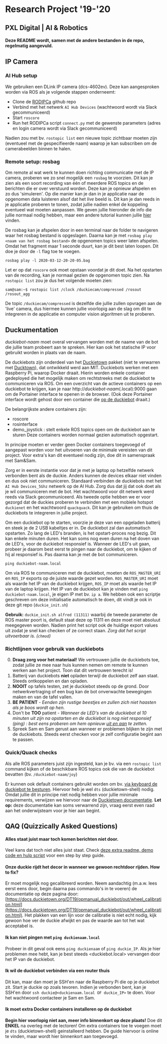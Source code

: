 # Research Project '19-'20
## PXL Digital | AI & Robotics

#### Deze README wordt, samen met de andere bestanden in de repo, regelmatig aangevuld.

## IP Camera

### AI Hub setup
We gebruiken een DLink IP camera (dcs-4602ev). Deze kan aangesproken worden via ROS als je volgende stappen onderneemt:
- Clone de [RODIPCa](https://github.com/PXLRoboticsLab/RODIPCa) github repo
- Verbind met het netwerk ```AI Hub Devices``` (wachtwoord wordt via Slack gecommuniceerd)
- Start ```roscore```
- Run het RODIPCa script ```connect.py``` met de gewenste parameters (adres en login camera wordt via Slack gecommuniceerd)

Nadien zou met bv. ```rostopic list``` een nieuwe topic zichtbaar moeten zijn (eventueel met de gespecifieerde naam) waarop je kan subscriben om de camerabeelden binnen te halen.

### Remote setup: rosbag
Om remote al wat werk te kunnen doen richting communicatie met de IP camera, proberen we zo snel mogelijk een `rosbag` te voorzien. Dit kan je zien als een soort recording van één of meerdere ROS topics en de berichten die er over verstuurd worden. Deze kan je opnieuw afspelen en zo dus 'simuleren'. Op die manier kan je dan in je applicatie naar de opgenomen data luisteren alsof dat het *live* beeld is. Dit kan je dan reeds in je applicatie proberen te tonen, zodat jullie nadien enkel de koppeling eventueel wat moeten aanpassen.
We geven jullie hieronder de info die jullie normaal nodig hebben, maar een andere tutorial kunnen jullie [hier](http://wiki.ros.org/rosbag/Tutorials/Recording%20and%20playing%20back%20data) vinden.

De rosbag kan je afspelen door in een terminal naar de folder te navigeren waar het rosbag bestand is opgeslagen. Daarna kan je met `rosbag play <naam van het rosbag bestand>` de opgenomen topics weer laten afspelen. Omdat het fragment maar 1 seconde duurt, kan je dit best laten loopen. Dit doe je door de `-l` flag toe te voegen.

`rosbag play -l 2020-03-12-20-20-05.bag`

Let er op dat `roscore` ook moet opstaan voordat je dit doet. Na het opstarten van de recording, kan je normaal gezien de opgenomen topic zien. Na `rostopic list` zou je dus het volgende moeten zien:

`sam@sam:~$ rostopic list
/clock
/duckiecam/compressed
/rosout
/rosout_agg`

De topic `/duckiecam/compressed` is dezelfde die jullie zullen opvragen aan de 'live' camera, dus hiermee kunnen jullie voorlopig aan de slag om dit te integreren in de applicatie en computer vision algoritmen uit te proberen.

## Duckumentation
*duckiebot-naam* moet overal vervangen worden met de naame van de bot die jullie team probeert aan te spreken. Hier kan ook het statische IP voor gebruikt worden in plaats van de naam.

De duckiebots zijn onderdeel van het [Duckietown](https://www.duckietown.org/) pakket (niet te verwarren met [Ducktown](https://nl.wikipedia.org/wiki/Ducktown)), dat ontwikkeld werd aan MIT. 
Duckiebots werken met een Raspberry Pi, waarop Docker draait. Hierin worden enkele container gedeployed die het mogelijk maken om rechtstreeks met de duckiebot te communiceren via ROS.
Om een overzicht van de actieve containers op een duckiebot te krijgen, kan je naar http://*duckiebot-naam*(.local):9000 gaan om de Portainer interface te openen in de browser. (Ook deze Portainer interface wordt gehost door een container die [op de duckiebot](https://jfk.men/app/uploads/2019/10/Inception-film.png) draait.)

De belangrijkste andere containers zijn:
- roscore
- rosinterface
- demo_joystick : stelt enkele ROS topics open om de duckiebot aan te sturen
Deze containers worden normaal gezien automatisch opgestart.

In principe moeten er verder geen Docker containers toegevoegd of aangepast worden voor het uitvoeren van de minimale vereisten van dit project. Voor extra's kan dit eventueel nodig zijn, doe dit in samenspraak met Sam&Sam.

Zorg er in eerste instantie voor dat je met je laptop op hetzelfde netwerk verbonden bent als de duckie. Anders kunnen de devices elkaar niet vinden en dus ook niet communiceren. Standaard verbinden de duckiebots met het `AI Hub Devices_5Ghz` netwerk op de AI Hub. Zorg dus dat jij dat ook doet als je wil communiceren met de bot. Het wachtwoord voor dit netwerk werd reeds via Slack gecommuniceerd.
Als tweede optie hebben we er voor gezorgd dat de duckies proberen te verbinden met een mobiele hotspot `duckienet` en het wachtwoord `quackquack`. Dit kan je gebruiken om thuis de duckiebots te integreren in jullie project.

Om een duckiebot op te starten, voorzie je deze van een opgeladen batterij en steek je de 2 USB kabeltjes er in. De duckiebot zal dan automatisch opstarten. Zo lang de LED's branden, is het opstart-proces nog bezig. Dit kan enkele minuten duren. Het kan soms nog even duren na het doven van de LED's, voor de duckiebot responsief is. Wanneer de LED's uit gaan, probeer je daarom best eerst te pingen naar de duckiebot, om te kijken of hij al responsief is. Pas daarna kan je met de bot communiceren.

```ping duckiebot-naam.local```

Om via ROS te communiceren met de duckiebot, moeten de `ROS_MASTER_URI` en `ROS_IP` exports op de juiste waarde gezet worden. `ROS_MASTER_URI` moet als waarde het IP van de duckiebot krijgen, `ROS_IP` moet als waarde het IP van de laptop krijgen.
Het IP van de duckiebot kan je vinden met ```ping duckiebot-naam.local```, je eigen IP met bv. ```ip a```.
We hebben ook een scriptje geschreven om deze initialisatie automatisch te doen, dit vindt je ook in deze git repo (`duckie_init.sh`)

**Gebruik:** `duckie_init.sh alfred (11311)` waarbij de tweede parameter de ROS master poort is, default staat deze op 11311 en deze moet niet absoluut meegegeven worden. Nadien print het script ook de huidige export values uit zodat je snel kan checken of ze correct staan. *Zorg dat het script uitvoerbaar is. (`chmod`)*

### Richtlijnen voor gebruik van duckiebots

0. **Draag zorg voor het materiaal!** We vertrouwen jullie de duckiebots toe, zodat jullie ze mee naar huis kunnen nemen om remote te kunnen werken aan het project. Toon dat dit vertrouwen terecht is!
1. Batterij van duckiebots **niet** opladen terwijl de duckiebot zelf aan staat. Steeds ontkoppelen en dan opladen.
2. **NOOIT** op tafels testen, zet je duckiebot steeds op de grond. Door netwerkvertraging of een bug kan de bot onverwachte bewegingen maken en van de tafel vallen. 
3. **BE PATIENT** - *Eenden zijn rustige beestjes en zullen zich niet haasten als je boos wordt op hen.*
4. Don't be **TOO** patient - *Wanneer de LED's van de duckiebot al 10 minuten uit zijn na opstarten en de duckiebot is nog niet responsief (ping) : best eens proberen om hem opnieuw [uit en aan](https://www.cipher-it.co.uk/wp-content/uploads/2017/11/ITCrow.jpg) te zetten.*
5. Spreek Sam en Sam gerust aan wanneer er problemen blijken te zijn met de duckiebots. Steeds eerst checken voor je zelf configuratie begint aan te passen.

### Quick/Quack checks

Als alle ROS parameters juist zijn ingesteld, kan je bv. via een `rostopic list` command kijken of de beschikbare ROS topics ook die van de duckiebot bevatten (bv. ```/duckiebot-naam/joy```)

Er kunnen ook default containers gebruikt worden om bv. [via keyboard de duckiebot te besturen](https://docs.duckietown.org/DT19/opmanual_duckiebot/out/rc_control.html). Hiervoor heb je wel `dts` (duckietown-shell) nodig. Omdat jullie dit in principe niet nodig hebben voor jullie minimale requirements, verwijzen we hiervoor naar de [Duckietown documentatie](https://docs.duckietown.org/DT19/opmanual_duckiebot/out/laptop_setup.html).
**Let op:** deze documentatie kan soms verwarrend zijn, vraag eerst even raad aan het onderwijsteam voor je hier aan begint.

## QAQ (Quizzically Asked Questions)

#### Alles staat juist maar toch komen berichten niet door.
Veel kans dat toch niet alles juist staat. Check [deze extra readme, demo code en hulp script](duckie_demos) voor een step by step guide.

#### Onze duckie rijdt het decor in wanneer we gewoon rechtdoor rijden. How to fix?
Er moet mogelijk nog gecalibreerd worden. Neem aandachtig (m.a.w. lees eerst eens door, begin daarna pas commando's in te voeren) de documentatie op deze pagina door: [https://docs.duckietown.org/DT19/opmanual_duckiebot/out/wheel_calibration.html](https://docs.duckietown.org/DT19/opmanual_duckiebot/out/wheel_calibration.html). Het plakken van een lijn voor de calibratie is niet echt nodig, kijk gewoon hoe ver de duckie afwijkt en pas de waarde aan tot het wat acceptabel is.

#### Ik kan niet pingen met `ping duckienaam.local`
Probeer in dit geval ook eens `ping duckienaam` of `ping duckie_IP`. Als je hier problemen mee hebt, kan je best steeds <duckiebot.local> vervangen door het IP van de duckiebot.

#### Ik wil de duckiebot verbinden via een router thuis
Dit kan, maar dan moet je SSH'en naar de Raspberry Pi die op je duckiebot zit. Start je duckie op zoals tevoren. Indien je verbonden bent, kan je SSH'en door `ssh duckie@<duckienaam.local OF duckie_IP>` te doen. Voor het wachtwoord contacteer je Sam en Sam. 

#### Ik moet extra Docker containers installeren op de duckiebot
**Begin hier voorlopig niet aan, meer info binnenkort op deze plaats!**
Doe dit __ENKEL__ na overleg met de lectoren! Om extra containers toe te voegen moet je `dts` (duckietown-shell) geinstalleerd hebben. De guide hiervoor is online te vinden, maar wordt hier binnenkort aan toegevoegd.
